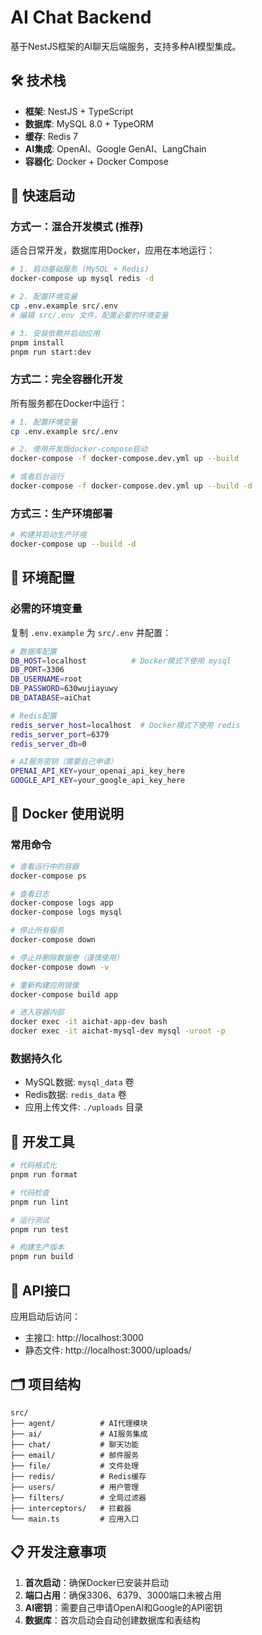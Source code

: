 # AI Chat Backend

基于NestJS框架的AI聊天后端服务，支持多种AI模型集成。

## 🛠️ 技术栈

- **框架**: NestJS + TypeScript
- **数据库**: MySQL 8.0 + TypeORM
- **缓存**: Redis 7
- **AI集成**: OpenAI、Google GenAI、LangChain
- **容器化**: Docker + Docker Compose

## 🚀 快速启动

### 方式一：混合开发模式 (推荐)

适合日常开发，数据库用Docker，应用在本地运行：

```bash
# 1. 启动基础服务 (MySQL + Redis)
docker-compose up mysql redis -d

# 2. 配置环境变量
cp .env.example src/.env
# 编辑 src/.env 文件，配置必要的环境变量

# 3. 安装依赖并启动应用
pnpm install
pnpm run start:dev
```

### 方式二：完全容器化开发

所有服务都在Docker中运行：

```bash
# 1. 配置环境变量
cp .env.example src/.env

# 2. 使用开发版docker-compose启动
docker-compose -f docker-compose.dev.yml up --build

# 或者后台运行
docker-compose -f docker-compose.dev.yml up --build -d
```

### 方式三：生产环境部署

```bash
# 构建并启动生产环境
docker-compose up --build -d
```

## 📝 环境配置

### 必需的环境变量

复制 `.env.example` 为 `src/.env` 并配置：

```bash
# 数据库配置
DB_HOST=localhost          # Docker模式下使用 mysql
DB_PORT=3306
DB_USERNAME=root
DB_PASSWORD=630wujiayuwy
DB_DATABASE=aiChat

# Redis配置  
redis_server_host=localhost  # Docker模式下使用 redis
redis_server_port=6379
redis_server_db=0

# AI服务密钥（需要自己申请）
OPENAI_API_KEY=your_openai_api_key_here
GOOGLE_API_KEY=your_google_api_key_here
```

## 🐳 Docker 使用说明

### 常用命令

```bash
# 查看运行中的容器
docker-compose ps

# 查看日志
docker-compose logs app
docker-compose logs mysql

# 停止所有服务
docker-compose down

# 停止并删除数据卷（谨慎使用）
docker-compose down -v

# 重新构建应用镜像
docker-compose build app

# 进入容器内部
docker exec -it aichat-app-dev bash
docker exec -it aichat-mysql-dev mysql -uroot -p
```

### 数据持久化

- MySQL数据: `mysql_data` 卷
- Redis数据: `redis_data` 卷
- 应用上传文件: `./uploads` 目录

## 🔧 开发工具

```bash
# 代码格式化
pnpm run format

# 代码检查
pnpm run lint

# 运行测试
pnpm run test

# 构建生产版本
pnpm run build
```

## 📡 API接口

应用启动后访问：
- 主接口: http://localhost:3000
- 静态文件: http://localhost:3000/uploads/

## 🗂️ 项目结构

```
src/
├── agent/          # AI代理模块
├── ai/             # AI服务集成
├── chat/           # 聊天功能
├── email/          # 邮件服务
├── file/           # 文件处理
├── redis/          # Redis缓存
├── users/          # 用户管理
├── filters/        # 全局过滤器
├── interceptors/   # 拦截器
└── main.ts         # 应用入口
```

## 📋 开发注意事项

1. **首次启动**：确保Docker已安装并启动
2. **端口占用**：确保3306、6379、3000端口未被占用
3. **AI密钥**：需要自己申请OpenAI和Google的API密钥
4. **数据库**：首次启动会自动创建数据库和表结构
